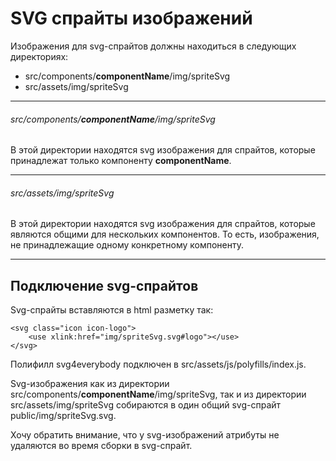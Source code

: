 # SVG спрайты изображений
Изображения для svg-спрайтов должны находиться в следующих директориях:
- src/components/**componentName**/img/spriteSvg
- src/assets/img/spriteSvg

---

###### src/components/**componentName**/img/spriteSvg  
В этой директории находятся svg изображения для спрайтов, которые принадлежат
только компоненту **componentName**.

---

###### src/assets/img/spriteSvg  
В этой директории находятся svg изображения для спрайтов, которые являются
общими для нескольких компонентов. То есть, изображения, не принадлежащие одному
конкретному компоненту.

---

## Подключение svg-спрайтов
Svg-спрайты вставляются в html разметку так:

    <svg class="icon icon-logo">
        <use xlink:href="img/spriteSvg.svg#logo"></use>
    </svg>
    
Полифилл svg4everybody подключен в src/assets/js/polyfills/index.js.

Svg-изображения как из директории src/components/**componentName**/img/spriteSvg,
так и из директории src/assets/img/spriteSvg собираются в один общий svg-спрайт
public/img/spriteSvg.svg.

Хочу обратить внимание, что у svg-изображений атрибуты не удаляются во время
сборки в svg-спрайт.

